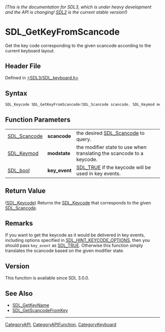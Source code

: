 ###### (This is the documentation for SDL3, which is under heavy development and the API is changing! [SDL2](https://wiki.libsdl.org/SDL2/) is the current stable version!)
# SDL_GetKeyFromScancode

Get the key code corresponding to the given scancode according to the current keyboard layout.

## Header File

Defined in [<SDL3/SDL_keyboard.h>](https://github.com/libsdl-org/SDL/blob/main/include/SDL3/SDL_keyboard.h)

## Syntax

```c
SDL_Keycode SDL_GetKeyFromScancode(SDL_Scancode scancode, SDL_Keymod modstate, SDL_bool key_event);
```

## Function Parameters

|                              |               |                                                                       |
| ---------------------------- | ------------- | --------------------------------------------------------------------- |
| [SDL_Scancode](SDL_Scancode) | **scancode**  | the desired [SDL_Scancode](SDL_Scancode) to query.                    |
| [SDL_Keymod](SDL_Keymod)     | **modstate**  | the modifier state to use when translating the scancode to a keycode. |
| [SDL_bool](SDL_bool)         | **key_event** | [SDL_TRUE](SDL_TRUE) if the keycode will be used in key events.       |

## Return Value

([SDL_Keycode](SDL_Keycode)) Returns the [SDL_Keycode](SDL_Keycode) that
corresponds to the given [SDL_Scancode](SDL_Scancode).

## Remarks

If you want to get the keycode as it would be delivered in key events,
including options specified in
[SDL_HINT_KEYCODE_OPTIONS](SDL_HINT_KEYCODE_OPTIONS), then you should pass
`key_event` as [SDL_TRUE](SDL_TRUE). Otherwise this function simply
translates the scancode based on the given modifier state.

## Version

This function is available since SDL 3.0.0.

## See Also

- [SDL_GetKeyName](SDL_GetKeyName)
- [SDL_GetScancodeFromKey](SDL_GetScancodeFromKey)

----
[CategoryAPI](CategoryAPI), [CategoryAPIFunction](CategoryAPIFunction), [CategoryKeyboard](CategoryKeyboard)

